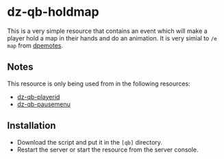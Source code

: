 # dz-qb-holdmap

This is a very simple resource that contains an event which will make a player hold a map in their hands and do an animation. It is very simial to `/e map` from [dpemotes](https://github.com/andristum/dpemotes).

## Notes
This resource is only being used from in the following resources:
- [dz-qb-playerid](https://github.com/deandum/dz-qb-playerid)
- [dz-qb-pausemenu](https://github.com/deandum/dz-qb-pausemenu)

## Installation
- Download the script and put it in the `[qb]` directory.
- Restart the server or start the resource from the server console.
